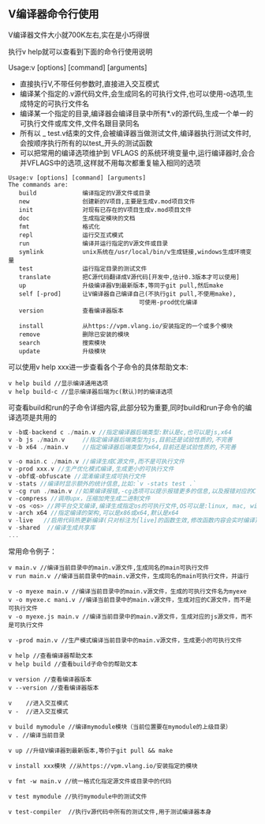 ## V编译器命令行使用

V编译器文件大小就700K左右,实在是小巧得很

执行v help就可以查看到下面的命令行使用说明

Usage:v [options] [command] [arguments]

- 直接执行V,不带任何参数时,直接进入交互模式
- 编译某个指定的.v源代码文件,会生成同名的可执行文件,也可以使用-o选项,生成特定的可执行文件名
- 编译某一个指定的目录,编译器会编译目录中所有*.v的源代码,生成一个单一的可执行文件或库文件,文件名跟目录同名
- 所有以  _ test.v结束的文件,会被编译器当做测试文件,编译器执行测试文件时,会按顺序执行所有的以test_开头的测试函数
- 可以把常用的编译选项维护到 VFLAGS 的系统环境变量中,运行编译器时,会合并VFLAGS中的选项,这样就不用每次都重复输入相同的选项

```shell
Usage:v [options] [command] [arguments]
The commands are:
   build             编译指定的V源文件或目录
   new               创建新的V项目,主要是生成v.mod项目文件
   init              对现有已存在的V项目生成v.mod项目文件
   doc               生成指定模块的文档
   fmt               格式化
   repl              运行交互式模式
   run               编译并运行指定的V源文件或目录
   symlink           unix系统在/usr/local/bin/v生成链接,windows生成环境变量
   test              运行指定目录的测试文件
   translate         把C源代码翻译成V源代码[开发中,估计0.3版本才可以使用]
   up                升级编译器V到最新版本,等同于git pull,然后make
   self [-prod]      让V编译器自己编译自己(不执行git pull,不使用make),
   									 可使用-prod优化编译
   version           查看编译器版本

   install           从https://vpm.vlang.io/安装指定的一个或多个模块
   remove            删除已安装的模块
   search            搜索模块
   update            升级模块
```

可以使用v help xxx进一步查看各个子命令的具体帮助文本:

```
v help build //显示编译通用选项
v help build-c //显示编译器后端为c(默认)时的编译选项
```

可查看build和run的子命令详细内容,此部分较为重要,同时build和run子命令的编译选项是共用的

```c
v -b或-backend c ./main.v //指定编译器后端类型:默认是c,也可以是js,x64
v -b js ./main.v	 //指定编译器后端类型为js,目前还是试验性质的,不完善
v -b x64 ./main.v	 //指定编译器后端类型为x64,目前还是试验性质的,不完善
  
v -o main.c ./main.v //编译生成C源文件,而不是可执行文件
v -prod xxx.v //生产优化模式编译,生成更小的可执行文件
v -obf或-obfuscate //混淆编译生成可执行文件
v -stats //编译时显示额外的统计信息,比如:`v -stats test .`
v -cg run ./main.v //如果编译报错,-cg选项可以提示报错更多的信息,以及报错对应的C代码行,可以更快地定位错误
v -compress //调用upx，压缩加壳生成二进制文件
v -os <os> //跨平台交叉编译,编译生成指定os的可执行文件,OS可以是:linux, mac, windows, msvc
v -arch x64 //指定编译的架构,可以是x86或x64,默认是x64
v -live   //启用代码热更新编译(只对标注为[live]的函数生效,修改函数内容会实时编译)
v -shared  //编译生成共享库
...
```

常用命令例子：

```shell
v main.v //编译当前目录中的main.v源文件,生成同名的main可执行文件
v run main.v //编译当前目录中的main.v源文件，生成同名的main可执行文件，并运行

v -o myexe main.v //编译当前目录中的main.v源文件，生成的可执行文件名为myexe
v -o myexe.c mani.v //编译当前目录中的main.v源文件，生成对应的C源文件，而不是可执行文件
v -o myexe.js main.v //编译当前目录中的main.v源文件，生成对应的js源文件，而不是可执行文件

v -prod main.v //生产模式编译当前目录中的main.v源文件，生成更小的可执行文件

v help //查看编译器帮助文本
v help build //查看build子命令的帮助文本

v version //查看编译器版本
v --version //查看编译器版本

v    //进入交互模式
v -  //进入交互模式

v build mymodule //编译mymodule模块（当前位置要在mymodule的上级目录）
v . //编译当前目录

v up //升级V编译器到最新版本,等价于git pull && make

v install xxx模块 //从https://vpm.vlang.io/安装指定的模块

v fmt -w main.v //统一格式化指定源文件或目录中的代码

v test mymodule //执行mymodule中的测试文件

v test-compiler  //执行v源代码中所有的测试文件,用于测试编译器本身

```
